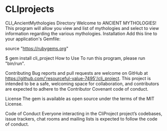 # CLIprojects

CLI_AncientMythologies Directory
Welcome to ANCIENT MYTHOLOGIES! This program will allow you view and list of mythologies and select to view information regarding the various mythologies.
Installation
Add this line to your application's Gemfile:

source "https://rubygems.org"

$ gem install cli_project
How to Use
To run this program, please run "bin/run".

Contributing
Bug reports and pull requests are welcome on GitHub at https://github.com/'resourceful-value-7495'/cli_project. This project is intended to be a safe, welcoming space for collaboration, and contributors are expected to adhere to the Contributor Covenant code of conduct.

License
The gem is available as open source under the terms of the MIT License.

Code of Conduct
Everyone interacting in the CliProject project’s codebases, issue trackers, chat rooms and mailing lists is expected to follow the code of conduct.
